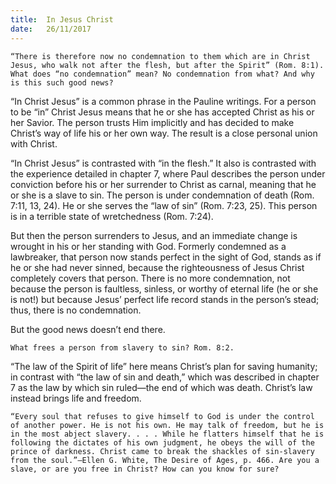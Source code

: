 ```yaml
---
title:  In Jesus Christ
date:   26/11/2017
---
```


`“There is therefore now no condemnation to them which are in Christ Jesus, who walk not after the flesh, but after the Spirit” (Rom. 8:1). What does “no condemnation” mean? No condemnation from what? And why is this such good news?`

“In Christ Jesus” is a common phrase in the Pauline writings. For a person to be “in” Christ Jesus means that he or she has accepted Christ as his or her Savior. The person trusts Him implicitly and has decided to make Christ’s way of life his or her own way. The result is a close personal union with Christ.

“In Christ Jesus” is contrasted with “in the flesh.” It also is contrasted with the experience detailed in chapter 7, where Paul describes the person under conviction before his or her surrender to Christ as carnal, meaning that he or she is a slave to sin. The person is under condemnation of death (Rom. 7:11, 13, 24). He or she serves the “law of sin” (Rom. 7:23, 25). This person is in a terrible state of wretchedness (Rom. 7:24).

But then the person surrenders to Jesus, and an immediate change is wrought in his or her standing with God. Formerly condemned as a lawbreaker, that person now stands perfect in the sight of God, stands as if he or she had never sinned, because the righteousness of Jesus Christ completely covers that person. There is no more condemnation, not because the person is faultless, sinless, or worthy of eternal life (he or she is not!) but because Jesus’ perfect life record stands in the person’s stead; thus, there is no condemnation.

But the good news doesn’t end there.

`What frees a person from slavery to sin? Rom. 8:2.`

“The law of the Spirit of life” here means Christ’s plan for saving humanity; in contrast with “the law of sin and death,” which was described in chapter 7 as the law by which sin ruled—the end of which was death. Christ’s law instead brings life and freedom.

`“Every soul that refuses to give himself to God is under the control of another power. He is not his own. He may talk of freedom, but he is in the most abject slavery. . . . While he flatters himself that he is following the dictates of his own judgment, he obeys the will of the prince of darkness. Christ came to break the shackles of sin-slavery from the soul.”—Ellen G. White, The Desire of Ages, p. 466. Are you a slave, or are you free in Christ? How can you know for sure?`